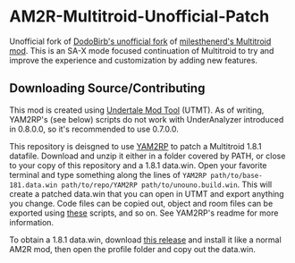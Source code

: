 # AM2R-Multitroid-Unofficial-Patch
Unofficial fork of
[DodoBirb's unofficial fork](https://github.com/DodoBirby/AM2R-Multitroid-Unofficial-Patch/) of
[milesthenerd's Multitroid mod](https://github.com/milesthenerd/AM2R-Multitroid).
This is an SA-X mode focused continuation of Multitroid to try and improve the experience and
customization by adding new features.

## Downloading Source/Contributing
This mod is created using [Undertale Mod Tool](https://github.com/krzys-h/UndertaleModTool)
(UTMT). As of writing, YAM2RP's (see below) scripts do not work with UnderAnalyzer introduced
in 0.8.0.0, so it's recommended to use 0.7.0.0.

This repository is deisgned to use [YAM2RP](https://github.com/DodoBirby/YAM2RP) to patch a
Multitroid 1.8.1 datafile. Download and unzip it either in a folder covered by PATH, or close
to your copy of this repository and a 1.8.1 data.win. Open your favorite terminal and type
something along the lines of `YAM2RP path/to/base-181.data.win path/to/repo/YAM2RP path/to/unouno.build.win`.
This will create a patched data.win that you can open in UTMT and export anything you change.
Code files can be copied out, object and room files can be exported using
[these](https://github.com/DodoBirby/YAM2RP/tree/main/ExportScripts) scripts, and so on. See
YAM2RP's readme for more information.

To obtain a 1.8.1 data.win, download
[this release](https://github.com/VanessaMae1087/AM2R-Multitroid-Unofficial-Unofficial/releases/tag/1.8.1)
and install it like a normal AM2R mod, then open the profile folder and copy out the data.win.